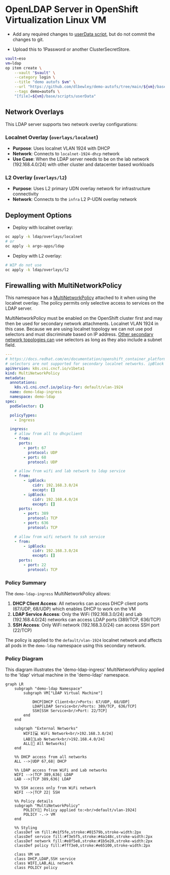 # OpenLDAP Server in OpenShift Virtualization Linux VM

* Add any required changes to [userData script](base/scripts/userData), but do not commit the changes to git.

* Upload this to 1Password or another ClusterSecretStore.

```bash
vault=eso
vm=ldap
op item create \
    --vault "$vault" \
    --category login \
    --title "demo autofs $vm" \
    --url "https://github.com/dlbewley/demo-autofs/tree/main/${vm}/base/scripts" \
    --tags demo=autofs \
    "[file]=${vm}/base/scripts/userData"
```
## Network Overlays

This LDAP server supports two network overlay configurations:

### Localnet Overlay (`overlays/localnet`)
- **Purpose**: Uses localnet VLAN 1924 with DHCP
- **Network**: Connects to `localnet-1924-dhcp` network
- **Use Case**: When the LDAP server needs to be on the lab network (192.168.4.0/24) with other cluster and datacenter based workloads

### L2 Overlay (`overlays/l2`)
- **Purpose**: Uses L2 primary UDN overlay network for infrastructure connectivity
- **Network**: Connects to the `infra` L2 P-UDN overlay network

## Deployment Options

* Deploy with localnet overlay:
```bash
oc apply -k ldap/overlays/localnet
# or
oc apply -k argo-apps/ldap
```

* Deploy with L2 overlay:
```bash
# WIP do not use
oc apply -k ldap/overlays/l2
```

## Firewalling with MultiNetworkPolicy

This namespace has a [MultiNetworkPolicy](overlays/localnet/multinetworkpolicy.yaml) attached to it when using the localnet overlay. The policy permits only selective access to services on the LDAP server.

MultiNetworkPolicy must be enabled on the OpenShift cluster first and may then be used for secondary network attachments. Localnet VLAN 1924 in this case. Because we are using localnet topology we can not use pod selectors and must discriminate based on IP address. [Other secondary network topologies can](https://docs.redhat.com/en/documentation/openshift_container_platform/4.19/html/multiple_networks/secondary-networks#compatibility-with-multi-network-policy_configuring-additional-network-ovnk) use selectors as long as they also include a subnet field.

```yaml
---
# https://docs.redhat.com/en/documentation/openshift_container_platform/4.19/html/virtualization/networking#virt-connecting-vm-to-secondary-udn
# selectors are not supported for secondary localnet networks. ipBlock must be used.
apiVersion: k8s.cni.cncf.io/v1beta1
kind: MultiNetworkPolicy
metadata:
  annotations:
    k8s.v1.cni.cncf.io/policy-for: default/vlan-1924
  name: demo-ldap-ingress
  namespace: demo-ldap
spec:
  podSelector: {}

  policyTypes:
    - Ingress

  ingress:
    # allow from all to dhcpclient
    - from:
      ports:
        - port: 67
          protocol: UDP
        - port: 68
          protocol: UDP

    # allow from wifi and lab network to ldap service
    - from:
        - ipBlock:
            cidr: 192.168.3.0/24
            except: []
        - ipBlock:
            cidr: 192.168.4.0/24
            except: []
      ports:
        - port: 389
          protocol: TCP
        - port: 636
          protocol: TCP

    # allow from wifi network to ssh service
    - from:
        - ipBlock:
            cidr: 192.168.3.0/24
            except: []
      ports:
        - port: 22
          protocol: TCP
```


### Policy Summary

The `demo-ldap-ingress` MultiNetworkPolicy allows:

1. **DHCP Client Access**: All networks can access DHCP client ports (67/UDP, 68/UDP) which enables DHCP to work on the VM
2. **LDAP Service Access**: Only the WiFi (192.168.3.0/24) and Lab (192.168.4.0/24) networks can access LDAP ports (389/TCP, 636/TCP)
3. **SSH Access**: Only WiFi network (192.168.3.0/24) can access SSH port (22/TCP)

The policy is applied to the `default/vlan-1924` localnet network and affects all pods in the `demo-ldap` namespace using this secondary network.

### Policy Diagram

This diagram illustrates the 'demo-ldap-ingress' MultiNetworkPolicy applied to the 'ldap' virtual machine in the 'demo-ldap' namespace.

```mermaid
graph LR
    subgraph "demo-ldap Namespace"
        subgraph VM["LDAP Virtual Machine"]

            DHCP[DHCP Client<br/>Ports: 67/UDP, 68/UDP]
            LDAP[LDAP Service<br/>Ports: 389/TCP, 636/TCP]
            SSH[SSH Service<br/>Port: 22/TCP]
        end
    end

    subgraph "External Networks"
        WIFI[💻 WiFi Network<br/>192.168.3.0/24]
        LAB[🔬Lab Network<br/>192.168.4.0/24]
        ALL[👬 All Networks]
    end

    %% DHCP access from all networks
    ALL -->|UDP 67,68| DHCP

    %% LDAP access from WiFi and Lab networks
    WIFI -->|TCP 389,636| LDAP
    LAB -->|TCP 389,636| LDAP

    %% SSH access only from WiFi network
    WIFI -->|TCP 22| SSH

    %% Policy details
    subgraph "MultiNetworkPolicy"
        POLICY[👮 Policy applied to:<br/>default/vlan-1924]
        POLICY -.-> VM
    end

    %% Styling
    classDef vm fill:#e1f5fe,stroke:#01579b,stroke-width:2px
    classDef service fill:#f3e5f5,stroke:#4a148c,stroke-width:2px
    classDef network fill:#e8f5e8,stroke:#1b5e20,stroke-width:2px
    classDef policy fill:#fff3e0,stroke:#e65100,stroke-width:2px

    class VM vm
    class DHCP,LDAP,SSH service
    class WIFI,LAB,ALL network
    class POLICY policy
```